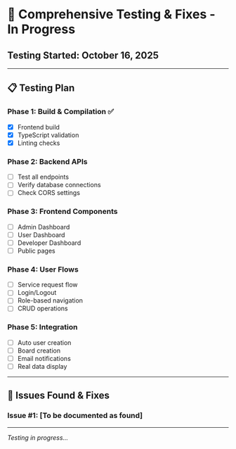 # 🧪 Comprehensive Testing & Fixes - In Progress

## Testing Started: October 16, 2025

---

## 📋 Testing Plan

### Phase 1: Build & Compilation ✅
- [x] Frontend build
- [x] TypeScript validation
- [x] Linting checks

### Phase 2: Backend APIs
- [ ] Test all endpoints
- [ ] Verify database connections
- [ ] Check CORS settings

### Phase 3: Frontend Components
- [ ] Admin Dashboard
- [ ] User Dashboard
- [ ] Developer Dashboard
- [ ] Public pages

### Phase 4: User Flows
- [ ] Service request flow
- [ ] Login/Logout
- [ ] Role-based navigation
- [ ] CRUD operations

### Phase 5: Integration
- [ ] Auto user creation
- [ ] Board creation
- [ ] Email notifications
- [ ] Real data display

---

## 🔧 Issues Found & Fixes

### Issue #1: [To be documented as found]

---

*Testing in progress...*

